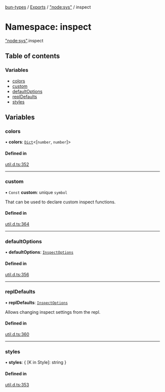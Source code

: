 [bun-types](https://github.com/oven-sh/bun-types/blob/master/api-docs/README.md) / [Exports](https://github.com/oven-sh/bun-types/blob/master/api-docs/modules.md) / ["node:sys"](https://github.com/oven-sh/bun-types/blob/master/api-docs/modules/node_sys_.md) / inspect

# Namespace: inspect

["node:sys"](https://github.com/oven-sh/bun-types/blob/master/api-docs/modules/node_sys_.md).inspect

## Table of contents

### Variables

- [colors](https://github.com/oven-sh/bun-types/blob/master/api-docs/modules/node_sys_.inspect.md#colors)
- [custom](https://github.com/oven-sh/bun-types/blob/master/api-docs/modules/node_sys_.inspect.md#custom)
- [defaultOptions](https://github.com/oven-sh/bun-types/blob/master/api-docs/modules/node_sys_.inspect.md#defaultoptions)
- [replDefaults](https://github.com/oven-sh/bun-types/blob/master/api-docs/modules/node_sys_.inspect.md#repldefaults)
- [styles](https://github.com/oven-sh/bun-types/blob/master/api-docs/modules/node_sys_.inspect.md#styles)

## Variables

### colors

• **colors**: [`Dict`](https://github.com/oven-sh/bun-types/blob/master/api-docs/interfaces/Dict.md)<[`number`, `number`]\>

#### Defined in

[util.d.ts:352](https://github.com/valgaze/bun-types/blob/6f8dbf8/util.d.ts#L352)

___

### custom

• `Const` **custom**: unique `symbol`

That can be used to declare custom inspect functions.

#### Defined in

[util.d.ts:364](https://github.com/valgaze/bun-types/blob/6f8dbf8/util.d.ts#L364)

___

### defaultOptions

• **defaultOptions**: [`InspectOptions`](https://github.com/oven-sh/bun-types/blob/master/api-docs/interfaces/util_.InspectOptions.md)

#### Defined in

[util.d.ts:356](https://github.com/valgaze/bun-types/blob/6f8dbf8/util.d.ts#L356)

___

### replDefaults

• **replDefaults**: [`InspectOptions`](https://github.com/oven-sh/bun-types/blob/master/api-docs/interfaces/util_.InspectOptions.md)

Allows changing inspect settings from the repl.

#### Defined in

[util.d.ts:360](https://github.com/valgaze/bun-types/blob/6f8dbf8/util.d.ts#L360)

___

### styles

• **styles**: { [K in Style]: string }

#### Defined in

[util.d.ts:353](https://github.com/valgaze/bun-types/blob/6f8dbf8/util.d.ts#L353)
